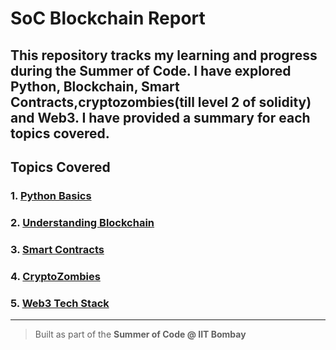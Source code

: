 # SoC Blockchain Report

This repository tracks my learning and progress during the Summer of Code. I have explored Python, Blockchain, Smart Contracts,cryptozombies(till level 2 of solidity) and Web3.
I have provided a summary for each topics covered.
---

##  Topics Covered

### 1. [Python Basics](./Python-Basics/summary.md)


### 2. [Understanding Blockchain](./Understanding-Blockchain/summary.md)


### 3. [Smart Contracts](./Smart-Contracts/summary.md)


### 4. [CryptoZombies](./CryptoZombies/summary.md)

### 5. [Web3 Tech Stack](./Web3-Tech-Stack/summary.md)

---

> Built as part of the **Summer of Code @ IIT Bombay**  
